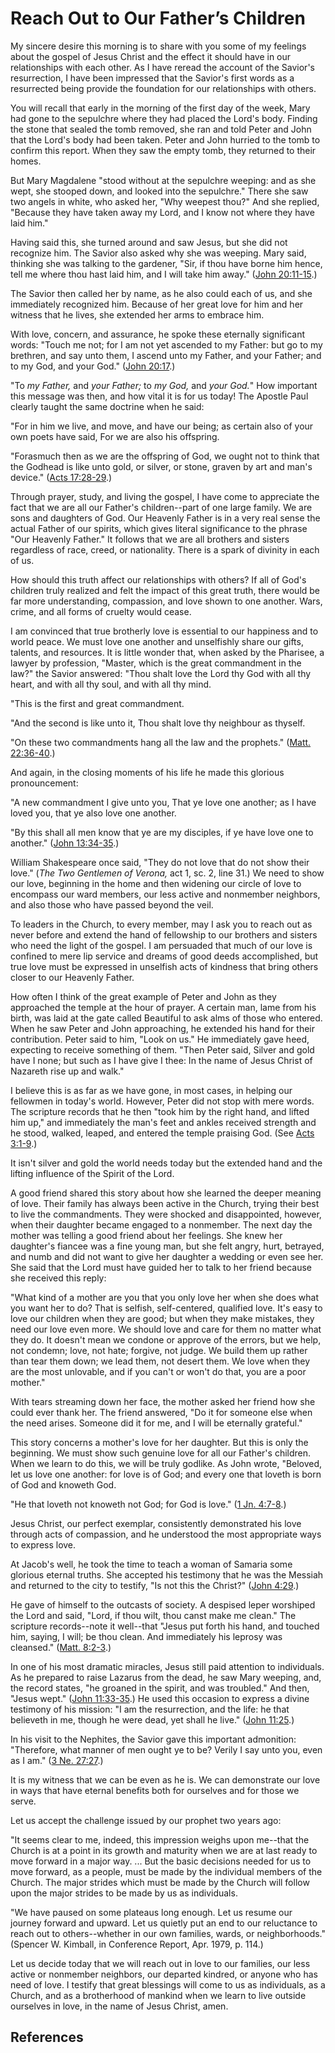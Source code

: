 # Reach Out to Our Father’s Children

My sincere desire this morning is to share with you some of my feelings about
the gospel of Jesus Christ and the effect it should have in our relationships
with each other. As I have reread the account of the Savior's resurrection, I
have been impressed that the Savior's first words as a resurrected being
provide the foundation for our relationships with others.

You will recall that early in the morning of the first day of the week, Mary
had gone to the sepulchre where they had placed the Lord's body. Finding the
stone that sealed the tomb removed, she ran and told Peter and John that the
Lord's body had been taken. Peter and John hurried to the tomb to confirm this
report. When they saw the empty tomb, they returned to their homes.

But Mary Magdalene "stood without at the sepulchre weeping: and as she wept,
she stooped down, and looked into the sepulchre." There she saw two angels in
white, who asked her, "Why weepest thou?" And she replied, "Because they have
taken away my Lord, and I know not where they have laid him."

Having said this, she turned around and saw Jesus, but she did not recognize
him. The Savior also asked why she was weeping. Mary said, thinking she was
talking to the gardener, "Sir, if thou have borne him hence, tell me where
thou hast laid him, and I will take him away." ([John
20:11-15](/scriptures/nt/john/20.11-15?lang=eng#10).)

The Savior then called her by name, as he also could each of us, and she
immediately recognized him. Because of her great love for him and her witness
that he lives, she extended her arms to embrace him.

With love, concern, and assurance, he spoke these eternally significant words:
"Touch me not; for I am not yet ascended to my Father: but go to my brethren,
and say unto them, I ascend unto my Father, and your Father; and to my God,
and your God." ([John 20:17](/scriptures/nt/john/20.17?lang=eng#16).)

"To _my Father,_ and _your Father;_ to _my God,_ and _your God._" How
important this message was then, and how vital it is for us today! The Apostle
Paul clearly taught the same doctrine when he said:

"For in him we live, and move, and have our being; as certain also of your own
poets have said, For we are also his offspring.

"Forasmuch then as we are the offspring of God, we ought not to think that the
Godhead is like unto gold, or silver, or stone, graven by art and man's
device." ([Acts 17:28-29](/scriptures/nt/acts/17.28-29?lang=eng#27).)

Through prayer, study, and living the gospel, I have come to appreciate the
fact that we are all our Father's children--part of one large family. We are
sons and daughters of God. Our Heavenly Father is in a very real sense the
actual Father of our spirits, which gives literal significance to the phrase
"Our Heavenly Father." It follows that we are all brothers and sisters
regardless of race, creed, or nationality. There is a spark of divinity in
each of us.

How should this truth affect our relationships with others? If all of God's
children truly realized and felt the impact of this great truth, there would
be far more understanding, compassion, and love shown to one another. Wars,
crime, and all forms of cruelty would cease.

I am convinced that true brotherly love is essential to our happiness and to
world peace. We must love one another and unselfishly share our gifts,
talents, and resources. It is little wonder that, when asked by the Pharisee,
a lawyer by profession, "Master, which is the great commandment in the law?"
the Savior answered: "Thou shalt love the Lord thy God with all thy heart, and
with all thy soul, and with all thy mind.

"This is the first and great commandment.

"And the second is like unto it, Thou shalt love thy neighbour as thyself.

"On these two commandments hang all the law and the prophets." ([Matt.
22:36-40](/scriptures/nt/matt/22.36-40?lang=eng#35).)

And again, in the closing moments of his life he made this glorious
pronouncement:

"A new commandment I give unto you, That ye love one another; as I have loved
you, that ye also love one another.

"By this shall all men know that ye are my disciples, if ye have love one to
another." ([John 13:34-35](/scriptures/nt/john/13.34-35?lang=eng#33).)

William Shakespeare once said, "They do not love that do not show their love."
(_The Two Gentlemen of Verona,_ act 1, sc. 2, line 31.) We need to show our
love, beginning in the home and then widening our circle of love to encompass
our ward members, our less active and nonmember neighbors, and also those who
have passed beyond the veil.

To leaders in the Church, to every member, may I ask you to reach out as never
before and extend the hand of fellowship to our brothers and sisters who need
the light of the gospel. I am persuaded that much of our love is confined to
mere lip service and dreams of good deeds accomplished, but true love must be
expressed in unselfish acts of kindness that bring others closer to our
Heavenly Father.

How often I think of the great example of Peter and John as they approached
the temple at the hour of prayer. A certain man, lame from his birth, was laid
at the gate called Beautiful to ask alms of those who entered. When he saw
Peter and John approaching, he extended his hand for their contribution. Peter
said to him, "Look on us." He immediately gave heed, expecting to receive
something of them. "Then Peter said, Silver and gold have I none; but such as
I have give I thee: In the name of Jesus Christ of Nazareth rise up and walk."

I believe this is as far as we have gone, in most cases, in helping our
fellowmen in today's world. However, Peter did not stop with mere words. The
scripture records that he then "took him by the right hand, and lifted him
up," and immediately the man's feet and ankles received strength and he stood,
walked, leaped, and entered the temple praising God. (See [Acts
3:1-9](/scriptures/nt/acts/3.1-9?lang=eng#0).)

It isn't silver and gold the world needs today but the extended hand and the
lifting influence of the Spirit of the Lord.

A good friend shared this story about how she learned the deeper meaning of
love. Their family has always been active in the Church, trying their best to
live the commandments. They were shocked and disappointed, however, when their
daughter became engaged to a nonmember. The next day the mother was telling a
good friend about her feelings. She knew her daughter's fiancee was a fine
young man, but she felt angry, hurt, betrayed, and numb and did not want to
give her daughter a wedding or even see her. She said that the Lord must have
guided her to talk to her friend because she received this reply:

"What kind of a mother are you that you only love her when she does what you
want her to do? That is selfish, self-centered, qualified love. It's easy to
love our children when they are good; but when they make mistakes, they need
our love even more. We should love and care for them no matter what they do.
It doesn't mean we condone or approve of the errors, but we help, not condemn;
love, not hate; forgive, not judge. We build them up rather than tear them
down; we lead them, not desert them. We love when they are the most unlovable,
and if you can't or won't do that, you are a poor mother."

With tears streaming down her face, the mother asked her friend how she could
ever thank her. The friend answered, "Do it for someone else when the need
arises. Someone did it for me, and I will be eternally grateful."

This story concerns a mother's love for her daughter. But this is only the
beginning. We must show such genuine love for all our Father's children. When
we learn to do this, we will be truly godlike. As John wrote, "Beloved, let us
love one another: for love is of God; and every one that loveth is born of God
and knoweth God.

"He that loveth not knoweth not God; for God is love." ([1 Jn.
4:7-8](/scriptures/nt/1-jn/4.7-8?lang=eng#6).)

Jesus Christ, our perfect exemplar, consistently demonstrated his love through
acts of compassion, and he understood the most appropriate ways to express
love.

At Jacob's well, he took the time to teach a woman of Samaria some glorious
eternal truths. She accepted his testimony that he was the Messiah and
returned to the city to testify, "Is not this the Christ?" ([John
4:29](/scriptures/nt/john/4.29?lang=eng#28).)

He gave of himself to the outcasts of society. A despised leper worshiped the
Lord and said, "Lord, if thou wilt, thou canst make me clean." The scripture
records--note it well--that "Jesus put forth his hand, and touched him,
saying, I will; be thou clean. And immediately his leprosy was cleansed."
([Matt. 8:2-3](/scriptures/nt/matt/8.2-3?lang=eng#1).)

In one of his most dramatic miracles, Jesus still paid attention to
individuals. As he prepared to raise Lazarus from the dead, he saw Mary
weeping, and, the record states, "he groaned in the spirit, and was troubled."
And then, "Jesus wept." ([John
11:33-35](/scriptures/nt/john/11.33-35?lang=eng#32).) He used this occasion to
express a divine testimony of his mission: "I am the resurrection, and the
life: he that believeth in me, though he were dead, yet shall he live." ([John
11:25](/scriptures/nt/john/11.25?lang=eng#24).)

In his visit to the Nephites, the Savior gave this important admonition:
"Therefore, what manner of men ought ye to be? Verily I say unto you, even as
I am." ([3 Ne. 27:27](/scriptures/bofm/3-ne/27.27?lang=eng#26).)

It is my witness that we can be even as he is. We can demonstrate our love in
ways that have eternal benefits both for ourselves and for those we serve.

Let us accept the challenge issued by our prophet two years ago:

"It seems clear to me, indeed, this impression weighs upon me--that the Church
is at a point in its growth and maturity when we are at last ready to move
forward in a major way. ... But the basic decisions needed for us to move
forward, as a people, must be made by the individual members of the Church.
The major strides which must be made by the Church will follow upon the major
strides to be made by us as individuals.

"We have paused on some plateaus long enough. Let us resume our journey
forward and upward. Let us quietly put an end to our reluctance to reach out
to others--whether in our own families, wards, or neighborhoods." (Spencer W.
Kimball, in Conference Report, Apr. 1979, p. 114.)

Let us decide today that we will reach out in love to our families, our less
active or nonmember neighbors, our departed kindred, or anyone who has need of
love. I testify that great blessings will come to us as individuals, as a
Church, and as a brotherhood of mankind when we learn to live outside
ourselves in love, in the name of Jesus Christ, amen.

## References

